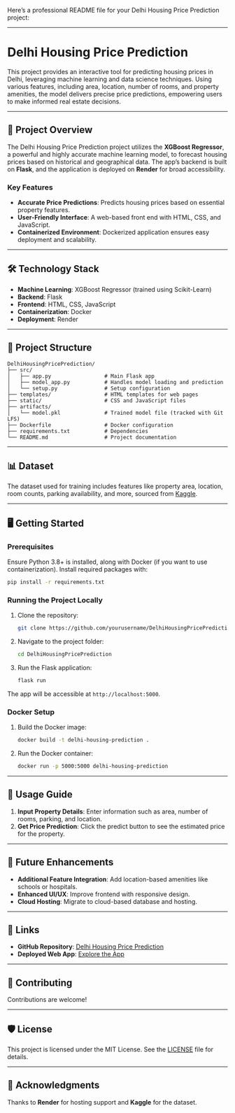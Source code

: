 Here’s a professional README file for your Delhi Housing Price Prediction project:

---

# Delhi Housing Price Prediction

This project provides an interactive tool for predicting housing prices in Delhi, leveraging machine learning and data science techniques. Using various features, including area, location, number of rooms, and property amenities, the model delivers precise price predictions, empowering users to make informed real estate decisions.

---

## 🚀 Project Overview

The Delhi Housing Price Prediction project utilizes the **XGBoost Regressor**, a powerful and highly accurate machine learning model, to forecast housing prices based on historical and geographical data. The app’s backend is built on **Flask**, and the application is deployed on **Render** for broad accessibility. 

### Key Features

- **Accurate Price Predictions**: Predicts housing prices based on essential property features.
- **User-Friendly Interface**: A web-based front end with HTML, CSS, and JavaScript.
- **Containerized Environment**: Dockerized application ensures easy deployment and scalability.

---

## 🛠️ Technology Stack

- **Machine Learning**: XGBoost Regressor (trained using Scikit-Learn)
- **Backend**: Flask
- **Frontend**: HTML, CSS, JavaScript
- **Containerization**: Docker
- **Deployment**: Render

---

## 📂 Project Structure

```plaintext
DelhiHousingPricePrediction/
├── src/
│   ├── app.py                 # Main Flask app
│   ├── model_app.py           # Handles model loading and prediction
│   └── setup.py               # Setup configuration
├── templates/                 # HTML templates for web pages
├── static/                    # CSS and JavaScript files
├── artifacts/
│   └── model.pkl              # Trained model file (tracked with Git LFS)
├── Dockerfile                 # Docker configuration
├── requirements.txt           # Dependencies
└── README.md                  # Project documentation
```

---

## 📊 Dataset

The dataset used for training includes features like property area, location, room counts, parking availability, and more, sourced from [Kaggle](https://lnkd.in/grGZU3cw).

---

## 🖥️ Getting Started

### Prerequisites

Ensure Python 3.8+ is installed, along with Docker (if you want to use containerization). Install required packages with:

```bash
pip install -r requirements.txt
```

### Running the Project Locally

1. Clone the repository:

   ```bash
   git clone https://github.com/yourusername/DelhiHousingPricePrediction.git
   ```

2. Navigate to the project folder:

   ```bash
   cd DelhiHousingPricePrediction
   ```

3. Run the Flask application:

   ```bash
   flask run
   ```

The app will be accessible at `http://localhost:5000`.

### Docker Setup

1. Build the Docker image:

   ```bash
   docker build -t delhi-housing-prediction .
   ```

2. Run the Docker container:

   ```bash
   docker run -p 5000:5000 delhi-housing-prediction
   ```

---

## 🎯 Usage Guide

1. **Input Property Details**: Enter information such as area, number of rooms, parking, and location.
2. **Get Price Prediction**: Click the predict button to see the estimated price for the property.

---

## 🧠 Future Enhancements

- **Additional Feature Integration**: Add location-based amenities like schools or hospitals.
- **Enhanced UI/UX**: Improve frontend with responsive design.
- **Cloud Hosting**: Migrate to cloud-based database and hosting.

---

## 🔗 Links

- **GitHub Repository**: [Delhi Housing Price Prediction](https://lnkd.in/gZ4KrxBR)
- **Deployed Web App**: [Explore the App](https://lnkd.in/gV4Js7PZ)

---

## 🤝 Contributing

Contributions are welcome! 

---

## 🛡️ License

This project is licensed under the MIT License. See the [LICENSE](LICENSE) file for details.

---

## 🙌 Acknowledgments

Thanks to **Render** for hosting support and **Kaggle** for the dataset.
